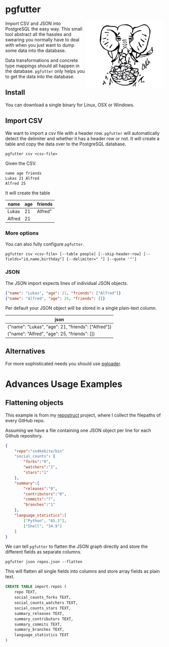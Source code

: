 # pgfutter

<img align="right" alt="elephant" src="elephant.jpg" />

Import CSV and JSON into PostgreSQL the easy way.
This small tool abstract all the hassles and swearing you normally
have to deal with when you just want to dump some data into the database.

Data transformations and concrete type mappings should all happen in the
database. `pgfutter` only helps you to get the data into the database.


## Install

You can download a single binary for Linux, OSX or Windows.

## Import CSV

We want to import a csv file with a header row.
`pgfutter` will automatically detect the delimiter and whether it has
a header row or not. It will create a table and copy the data over to the
PostgreSQL database.

```
pgfutter csv <csv-file>
```

Given the CSV.

```
name age friends
Lukas 21 Alfred
Alfred 25
```

It will create the table

name   | age | friends
-------|-----|--------
Lukas  | 21  | Alfred"
Alfred | 21  |

### More options

You can also fully configure `pgfutter`.

```
pgfutter csv <csv-file> [--table people] [--skip-header-row] [--fields="id,name,birthday"] [--delimiter=" "] [--quote '"']
```

### JSON

The JSON import expects lines of individual JSON objects.

```json
{"name": "Lukas", "age": 21, "friends": ["Alfred"]}
{"name": "Alfred", "age": 25, "friends": []}
```

Per default your JSON object will be stored in a single plain-text column.

json                                                |
----------------------------------------------------|
{"name": "Lukas", "age": 21, "friends": ["Alfred"]} |
{"name": "Alfred", "age": 25, "friends": []}        |

## Alternatives

For more sophisticated needs you should use [pgloader](http://pgloader.io).

# Advances Usage Examples

## Flattening objects

This example is from my [repostruct](http://github.com/lukasmartinelli/repostruct)
project, where I collect the filepaths of every GitHub repo.

Assuming we have a file containing one JSON object per line for each Github repository.

```json
{
    "repo":"sn4kebite/bin"
    "social_counts": {
        "forks":"0",
        "watchers":"1",
        "stars":"1"
    },
    "summary":{
        "releases":"0",
        "contributors":"0",
        "commits":"7",
        "branches":"1"
    },
    "language_statistics":[
        ["Python", "65.1"],
        ["Shell", "34.9"]
    ]
}
```

We can tell `pgfutter` to flatten the JSON graph directly and store
the different fields as separate columns.

```
pgfutter json repos.json --flatten
```

This will flatten all single fields into columns and store
array fields as plain text.

```sql
CREATE TABLE import.repos (
    repo TEXT,
    social_counts_forks TEXT,
    social_counts_watchers TEXT,
    social_counts_stars TEXT,
    summary_releases TEXT,
    summary_contributors TEXT,
    summary_commits TEXT,
    summary_branches TEXT,
    language_statistics TEXT
)
```
